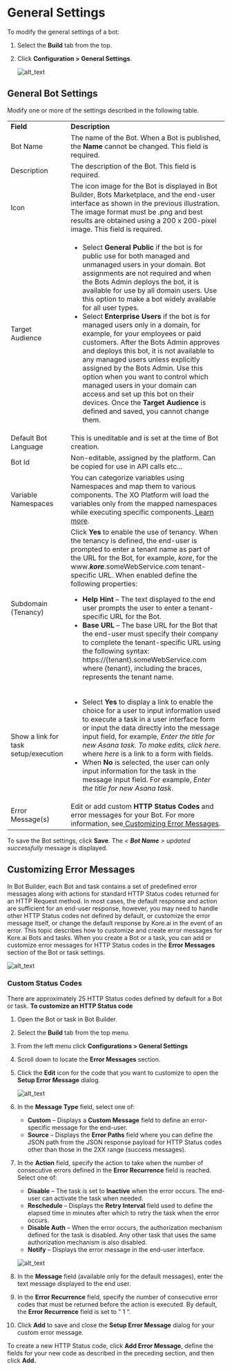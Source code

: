 
# **General Settings**

	

		

			

To modify the general settings of a bot:



1. Select the **Build** tab from the top.
2. Click **Configuration > General Settings**.



    ![alt_text](images/gs1.png "image_tooltip")



## **General Bot Settings**

Modify one or more of the settings described in the following table.


<table>
  <tr>
   <td><strong>Field</strong>
   </td>
   <td><strong>Description</strong>
   </td>
  </tr>
  <tr>
   <td>Bot Name
   </td>
   <td>The name of the Bot. When a Bot is published, the <strong>Name</strong> cannot be changed. This field is required.
   </td>
  </tr>
  <tr>
   <td>Description
   </td>
   <td>The description of the Bot. This field is required.
   </td>
  </tr>
  <tr>
   <td>Icon
   </td>
   <td>The icon image for the Bot is displayed in Bot Builder, Bots Marketplace, and the end-user interface as shown in the previous illustration. The image format must be .png and best results are obtained using a 200 x 200-pixel image. This field is required.
   </td>
  </tr>
  <tr>
   <td>Target Audience
   </td>
   <td>
<ul>

<li>Select <strong>General Public</strong> if the bot is for public use for both managed and unmanaged users in your domain. Bot assignments are not required and when the Bots Admin deploys the bot, it is available for use by all domain users. Use this option to make a bot widely available for all user types.

<li>Select <strong>Enterprise Users</strong> if the bot is for managed users only in a domain, for example, for your employees or paid customers. After the Bots Admin approves and deploys this bot, it is not available to any managed users unless explicitly assigned by the Bots Admin. Use this option when you want to control which managed users in your domain can access and set up this bot on their devices.
Once the <strong>Target Audience</strong> is defined and saved, you cannot change them.
</li>
</ul>
   </td>
  </tr>
  <tr>
   <td>Default Bot Language
   </td>
   <td>This is uneditable and is set at the time of Bot creation.
   </td>
  </tr>
  <tr>
   <td>Bot Id
   </td>
   <td>Non-editable, assigned by the platform. Can be copied for use in API calls etc...
   </td>
  </tr>
  <tr>
   <td>Variable Namespaces
   </td>
   <td>You can categorize variables using Namespaces and map them to various components. The XO Platform will load the variables only from the mapped namespaces while executing specific components.<a href="https://developer.kore.ai/docs/bots/bot-settings/bot-management/managing-namespace/"> Learn more</a>.
   </td>
  </tr>
  <tr>
   <td>Subdomain (Tenancy)
   </td>
   <td>Click <strong>Yes</strong> to enable the use of tenancy. When the tenancy is defined, the end-user is prompted to enter a tenant name as part of the URL for the Bot, for example, <em>kore</em>, for the www.<strong><em>kore</em></strong>.someWebService.com tenant-specific URL. When enabled define the following properties:
<ul>

<li><strong>Help Hint</strong> – The text displayed to the end user prompts the user to enter a tenant-specific URL for the Bot.

<li><strong>Base URL</strong> – The base URL for the Bot that the end-user must specify their company to complete the tenant-specific URL using the following syntax: https://{tenant}.someWebService.com where {tenant}, including the braces, represents the tenant name. 
</li>
</ul>
   </td>
  </tr>
  <tr>
   <td>Show a link for task setup/execution
   </td>
   <td>
<ul>

<li>Select <strong>Yes</strong> to display a link to enable the choice for a user to input information used to execute a task in a user interface form or input the data directly into the message input field, for example, <em>Enter the title for new Asana task. To make edits, click here. </em>where <em>here</em> is a link to a form with fields.

<li>When <strong>No</strong> is selected, the user can only input information for the task in the message input field. For example, <em>Enter the title for new Asana task</em>.
</li>
</ul>
   </td>
  </tr>
  <tr>
   <td>Error Message(s)
   </td>
   <td>Edit or add custom <strong>HTTP Status Codes</strong> and error messages for your Bot. For more information, see<a href="https://developer.kore.ai/docs/bots/bot-settings/customizing-error-messages/"> Customizing Error Messages</a>.
   </td>
  </tr>
</table>


To save the Bot settings, click **Save**. The _&lt; **Bot Name** > updated successfully_ message is displayed.

		

	

	

		

			


## **Customizing Error Messages**

In Bot Builder, each Bot and task contains a set of predefined error messages along with actions for standard HTTP Status codes returned for an HTTP Request method. In most cases, the default response and action are sufficient for an end-user response, however, you may need to handle other HTTP Status codes not defined by default, or customize the error message itself, or change the default response by Kore.ai in the event of an error. This topic describes how to customize and create error messages for Kore.ai Bots and tasks. When you create a Bot or a task, you can add or customize error messages for HTTP Status codes in the **Error Messages** section of the Bot or task settings.[ ](https://kore-wordpress.s3.us-east-2.amazonaws.com/developer.kore.ai/wp-content/uploads/20230215113143/general-settings-error-messages.png)




![alt_text](images/gs2.png "image_tooltip")
[ 
](https://kore-wordpress.s3.us-east-2.amazonaws.com/developer.kore.ai/wp-content/uploads/20230215113143/general-settings-error-messages.png)

		

	

	

		

			


### **Custom Status Codes**

There are approximately 25 HTTP Status codes defined by default for a Bot or task. **To customize an HTTP Status code**



1. Open the Bot or task in Bot Builder.
2. Select the **Build** tab from the top menu.
3. From the left menu click **Configurations > General Settings**
4. Scroll down to locate the **Error Messages** section.
5. Click the **Edit** icon for the code that you want to customize to open the **Setup Error Message** dialog.[ ](https://kore-wordpress.s3.us-east-2.amazonaws.com/developer.kore.ai/wp-content/uploads/20230215113604/general-settings-error-messages-setup.png)




    ![alt_text](images/gs3.png "image_tooltip")
[ 
](https://kore-wordpress.s3.us-east-2.amazonaws.com/developer.kore.ai/wp-content/uploads/20230215113604/general-settings-error-messages-setup.png)
6. In the **Message Type** field, select one of:
    * **Custom** – Displays a **Custom Message** field to define an error-specific message for the end-user.
    * **Source** – Displays the **Error Paths** field where you can define the JSON path from the JSON response payload for HTTP Status codes other than those in the 2XX range (success messages).
7. In the **Action** field, specify the action to take when the number of consecutive errors defined in the **Error Recurrence** field is reached. Select one of:
    * **Disable** – The task is set to **Inactive** when the error occurs. The end-user can activate the task when needed.
    * **Reschedule** – Displays the **Retry Interval** field used to define the elapsed time in minutes after which to retry the task when the error occurs.
    * **Disable Auth** – When the error occurs, the authorization mechanism defined for the task is disabled. Any other task that uses the same authorization mechanism is also disabled.
    * **Notify** – Displays the error message in the end-user interface. 





    ![alt_text](images/gs4.png "image_tooltip")

8. In the **Message** field (available only for the default messages), enter the text message displayed to the end user.
9. In the **Error Recurrence** field, specify the number of consecutive error codes that must be returned before the action is executed. By default, the **Error Recurrence** field is set to ” 1 “.
10. Click **Add** to save and close the **Setup Error Message** dialog for your custom error message.

To create a new HTTP Status code, click **Add Error Message**, define the fields for your new code as described in the preceding section, and then click **Add.**


		
